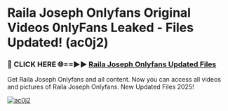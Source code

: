 # Raila Joseph Onlyfans Original Videos 0nlyFans Leaked - Files Updated! (ac0j2)

<h3>🔴 CLICK HERE 🌐==►► <a href="https://tinyurl.com/ehrbuxhb" rel="nofollow">Raila Joseph Onlyfans Updated Files</a></h3>

Get Raila Joseph Onlyfans and all content. Now you can access all videos and pictures of Raila Joseph Onlyfans. New Updated Files 2025!

[![ac0j2](https://i.imgur.com/lVYEuWS.gif)](https://tinyurl.com/ehrbuxhb)
